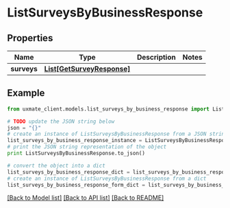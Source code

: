# ListSurveysByBusinessResponse


## Properties
Name | Type | Description | Notes
------------ | ------------- | ------------- | -------------
**surveys** | [**List[GetSurveyResponse]**](GetSurveyResponse.md) |  | 

## Example

```python
from uxmate_client.models.list_surveys_by_business_response import ListSurveysByBusinessResponse

# TODO update the JSON string below
json = "{}"
# create an instance of ListSurveysByBusinessResponse from a JSON string
list_surveys_by_business_response_instance = ListSurveysByBusinessResponse.from_json(json)
# print the JSON string representation of the object
print ListSurveysByBusinessResponse.to_json()

# convert the object into a dict
list_surveys_by_business_response_dict = list_surveys_by_business_response_instance.to_dict()
# create an instance of ListSurveysByBusinessResponse from a dict
list_surveys_by_business_response_form_dict = list_surveys_by_business_response.from_dict(list_surveys_by_business_response_dict)
```
[[Back to Model list]](../README.md#documentation-for-models) [[Back to API list]](../README.md#documentation-for-api-endpoints) [[Back to README]](../README.md)


